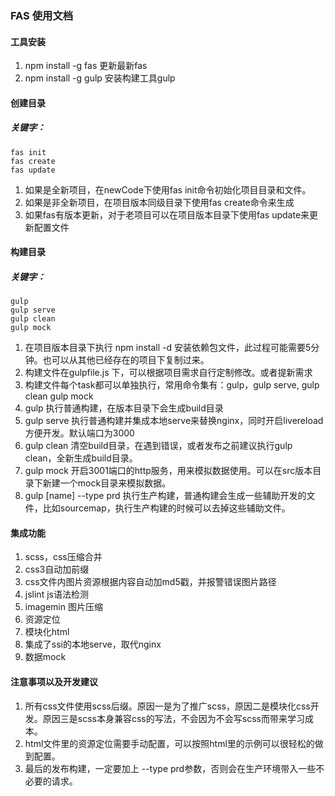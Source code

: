 ### FAS 使用文档

#### 工具安装

1. npm install -g fas 更新最新fas
2. npm install -g gulp 安装构建工具gulp

#### 创建目录

##### 关键字：

    fas init
    fas create
    fas update

1. 如果是全新项目，在newCode下使用fas init命令初始化项目目录和文件。
2. 如果是非全新项目，在项目版本同级目录下使用fas create命令来生成
3. 如果fas有版本更新，对于老项目可以在项目版本目录下使用fas update来更新配置文件

#### 构建目录 

##### 关键字：

    gulp
    gulp serve
    gulp clean
    gulp mock

1. 在项目版本目录下执行 npm install -d 安装依赖包文件，此过程可能需要5分钟。也可以从其他已经存在的项目下复制过来。
2. 构建文件在gulpfile.js 下，可以根据项目需求自行定制修改。或者提新需求
3. 构建文件每个task都可以单独执行，常用命令集有：gulp，gulp serve, gulp clean gulp mock
4. gulp 执行普通构建，在版本目录下会生成build目录
5. gulp serve 执行普通构建并集成本地serve来替换nginx，同时开启livereload方便开发。默认端口为3000
6. gulp clean 清空build目录，在遇到错误，或者发布之前建议执行gulp clean，全新生成build目录。
7. gulp mock 开启3001端口的http服务，用来模拟数据使用。可以在src版本目录下新建一个mock目录来模拟数据。
8. gulp [name] --type prd 执行生产构建，普通构建会生成一些辅助开发的文件，比如sourcemap，执行生产构建的时候可以去掉这些辅助文件。

#### 集成功能

1. scss，css压缩合并
2. css3自动加前缀
3. css文件内图片资源根据内容自动加md5戳，并报警错误图片路径
4. jslint js语法检测
5. imagemin 图片压缩
6. 资源定位
7. 模块化html
7. 集成了ssi的本地serve，取代nginx
8. 数据mock


#### 注意事项以及开发建议

1. 所有css文件使用scss后缀。原因一是为了推广scss，原因二是模块化css开发。原因三是scss本身兼容css的写法，不会因为不会写scss而带来学习成本。
2. html文件里的资源定位需要手动配置，可以按照html里的示例可以很轻松的做到配置。
3. 最后的发布构建，一定要加上 --type prd参数，否则会在生产环境带入一些不必要的请求。